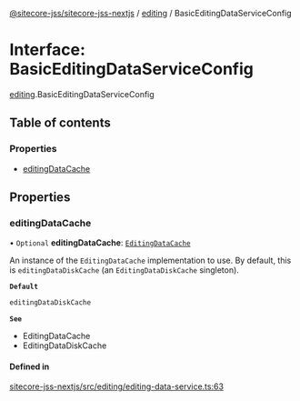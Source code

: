 [@sitecore-jss/sitecore-jss-nextjs](../README.md) / [editing](../modules/editing.md) / BasicEditingDataServiceConfig

# Interface: BasicEditingDataServiceConfig

[editing](../modules/editing.md).BasicEditingDataServiceConfig

## Table of contents

### Properties

- [editingDataCache](editing.BasicEditingDataServiceConfig.md#editingdatacache)

## Properties

### editingDataCache

• `Optional` **editingDataCache**: [`EditingDataCache`](editing.EditingDataCache.md)

An instance of the `EditingDataCache` implementation to use.
By default, this is `editingDataDiskCache` (an `EditingDataDiskCache` singleton).

**`Default`**

```ts
editingDataDiskCache
```

**`See`**

 - EditingDataCache
 - EditingDataDiskCache

#### Defined in

[sitecore-jss-nextjs/src/editing/editing-data-service.ts:63](https://github.com/Sitecore/jss/blob/ca2b5fa30/packages/sitecore-jss-nextjs/src/editing/editing-data-service.ts#L63)
